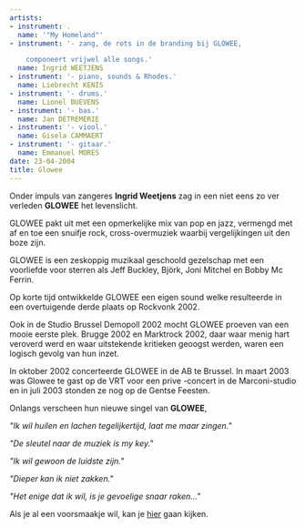 ```yaml
---
artists:
- instrument: .
  name: '"My Homeland"'
- instrument: '- zang, de rots in de branding bij GLOWEE,

    componeert vrijwel alle songs.'
  name: Ingrid WEETJENS
- instrument: '- piano, sounds & Rhodes.'
  name: Liebrecht KENIS
- instrument: '- drums.'
  name: Lionel BUEVENS
- instrument: '- bas.'
  name: Jan DETREMERIE
- instrument: '- viool.'
  name: Gisela CAMMAERT
- instrument: '- gitaar.'
  name: Emmanuel MORES
date: 23-04-2004
title: Glowee
---
```

Onder impuls van zangeres **Ingrid Weetjens** zag in een niet eens zo ver verleden 
**GLOWEE** het levenslicht. 

GLOWEE pakt uit met een opmerkelijke mix van pop en jazz, 
vermengd met af en toe een snuifje rock, cross-overmuziek waarbij vergelijkingen 
uit den boze zijn. 

GLOWEE is een zeskoppig muzikaal geschoold gezelschap met een voorliefde 
voor sterren als Jeff Buckley, Björk, Joni Mitchel en Bobby Mc Ferrin. 

Op korte tijd ontwikkelde GLOWEE een eigen sound welke resulteerde in een 
overtuigende derde plaats op Rockvonk 2002. 

Ook in de Studio Brussel Demopoll 2002 mocht GLOWEE proeven van een mooie eerste plek.
Brugge 2002 en Marktrock 2002, daar waar menig hart veroverd werd en waar uitstekende 
kritieken geoogst werden, waren een logisch gevolg van hun inzet. 

In oktober 2002 concerteerde GLOWEE in de AB te Brussel.
In maart 2003 was Glowee te gast op de VRT voor een prive -concert in de
Marconi-studio en in juli 2003 stonden ze nog op de Gentse Feesten. 

Onlangs verscheen hun nieuwe singel van **GLOWEE**, 

 *"Ik wil huilen en lachen tegelijkertijd, laat me maar zingen."* 

*"De sleutel naar de muziek is my key."* 

*"Ik wil gewoon de luidste zijn."* 

*"Dieper kan ik niet zakken."* 

*"Het enige dat ik wil, is je gevoelige snaar raken..."* 

Als je al een voorsmaakje wil, kan je [hier](http://www.glowee.be/) gaan 
kijken.